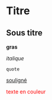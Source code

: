 # Titre

## Sous titre

**gras**

_italique_

    quote

<u>souligné</u>

<span style="color:red">texte en couleur</span>